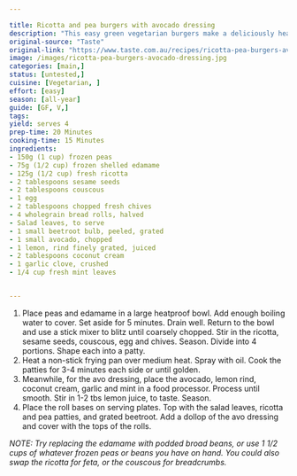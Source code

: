 ```yaml
---

title: Ricotta and pea burgers with avocado dressing
description: "This easy green vegetarian burgers make a deliciously healthy weeknight meal."
original-source: "Taste"
original-link: "https://www.taste.com.au/recipes/ricotta-pea-burgers-avocado-dressing/gauhdqwm"
image: /images/ricotta-pea-burgers-avocado-dressing.jpg
categories: [main,]
status: [untested,]
cuisine: [Vegetarian, ]
effort: [easy]
season: [all-year]
guide: [GF, V,]
tags:
yield: serves 4
prep-time: 20 Minutes
cooking-time: 15 Minutes
ingredients:
- 150g (1 cup) frozen peas
- 75g (1/2 cup) frozen shelled edamame
- 125g (1/2 cup) fresh ricotta
- 2 tablespoons sesame seeds
- 2 tablespoons couscous
- 1 egg
- 2 tablespoons chopped fresh chives
- 4 wholegrain bread rolls, halved
- Salad leaves, to serve
- 1 small beetroot bulb, peeled, grated
- 1 small avocado, chopped
- 1 lemon, rind finely grated, juiced
- 2 tablespoons coconut cream
- 1 garlic clove, crushed
- 1/4 cup fresh mint leaves


---
```


1. Place peas and edamame in a large heatproof bowl. Add enough boiling water to cover. Set aside for 5 minutes. Drain well. Return to the bowl and use a stick mixer to blitz until coarsely chopped. Stir in the ricotta, sesame seeds, couscous, egg and chives. Season. Divide into 4 portions. Shape each into a patty.
2. Heat a non-stick frying pan over medium heat. Spray with oil. Cook the patties for 3-4 minutes each side or until golden.
3. Meanwhile, for the avo dressing, place the avocado, lemon rind, coconut cream, garlic and mint in a food processor. Process until smooth. Stir in 1-2 tbs lemon juice, to taste. Season. 
4. Place the roll bases on serving plates. Top with the salad leaves, ricotta and pea patties, and grated beetroot. Add a dollop of the avo dressing and cover with the tops of the rolls. 

*NOTE: Try replacing the edamame with podded broad beans, or use 1 1/2 cups of whatever frozen peas or beans you have on hand. You could also swap the ricotta for feta, or the couscous for breadcrumbs.*